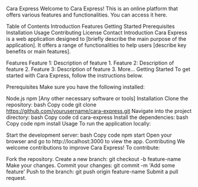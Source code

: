 Cara Express
Welcome to Cara Express! This is an online platform that offers various features and functionalities. You can access it here.

 <!-- Use an appropriate screenshot if available -->

Table of Contents
Introduction
Features
Getting Started
Prerequisites
Installation
Usage
Contributing
License
Contact
Introduction
Cara Express is a web application designed to [briefly describe the main purpose of the application]. It offers a range of functionalities to help users [describe key benefits or main features].

Features
Feature 1: Description of feature 1.
Feature 2: Description of feature 2.
Feature 3: Description of feature 3.
More...
Getting Started
To get started with Cara Express, follow the instructions below.

Prerequisites
Make sure you have the following installed:

Node.js
npm
[Any other necessary software or tools]
Installation
Clone the repository:
bash
Copy code
git clone https://github.com/yourusername/cara-express.git
Navigate into the project directory:
bash
Copy code
cd cara-express
Install the dependencies:
bash
Copy code
npm install
Usage
To run the application locally:

Start the development server:
bash
Copy code
npm start
Open your browser and go to http://localhost:3000 to view the app.
Contributing
We welcome contributions to improve Cara Express! To contribute:

Fork the repository.
Create a new branch: git checkout -b feature-name
Make your changes.
Commit your changes: git commit -m 'Add some feature'
Push to the branch: git push origin feature-name
Submit a pull request.
